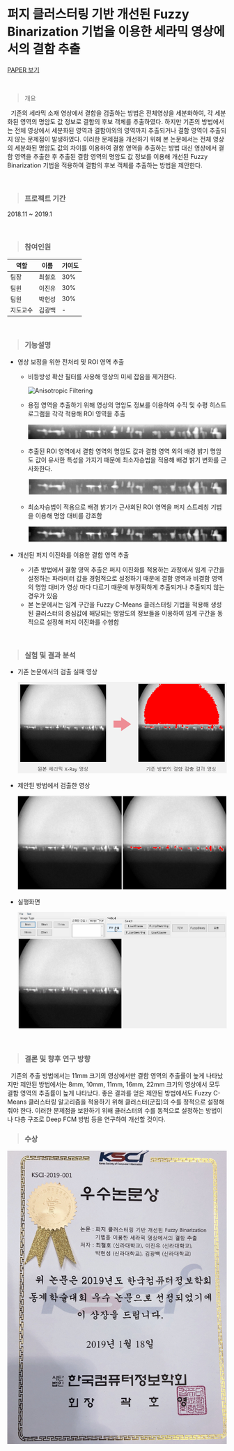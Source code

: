 # 퍼지 클러스터링 기반 개선된 Fuzzy Binarization 기법을 이용한 세라믹 영상에서의 결함 추출


[PAPER 보기](imgs/paper.pdf)

</br>

> 개요

&nbsp;&nbsp;기존의 세라믹 소재 영상에서 결함을 검출하는 방법은 전체영상을 세분화하여, 각 세분화된 영역의 명암도 값 정보로 결함의 후보 객체를 추출하였다. 하지만 기존의 방법에서는 전체 영상에서 세분화된 영역과 결함이외의 영역까지 추출되거나 결함 영역이 추출되지 않는 문제점이 발생하였다. 이러한 문제점을 개선하기 위해 본 논문에서는 전체 영상의 세분화된 명암도 값의 차이를 이용하여 결함 영역을 추출하는 방법 대신 영상에서 결함 영역을 추출한 후 추출된 결함 영역의 명암도 값 정보를 이용해 개선된 Fuzzy Binarization 기법을 적용하여 결함의 후보 객체를 추출하는 방법을 제안한다.

</br>

> ### 프로젝트 기간

2018.11 ~ 2019.1

</br>

> ### 참여인원

| 역할         | 이름   | 기여도 |
| ------------ | ------ | ----- |
| 팀장       | 최철호 | 30% |
| 팀원      | 이진유 | 30% |
| 팀원     | 박헌성 | 30% |
| 지도교수 | 김광백 | - |

</br>

> ### 기능설명
- 영상 보정을 위한 전처리 및 ROI 영역 추출
  - 비등방성 확산 필터를 사용해 영상의 미세 잡음을 제거한다.
  
    ![Anisotropic Filtering](https://user-images.githubusercontent.com/48381447/174489661-765c0e06-614d-4780-81db-01a1a1dd4ec0.png)
  - 용접 영역을 추출하기 위해 영상의 명암도 정보를 이용하여 수직 및 수평 히스트로그램을 각각 적용해 ROI 영역을 추출
    
    ![ROI](imgs/ROI.png)
  - 추출된 ROI 영역에서 결함 영역의 명암도 값과 결함 영역 외의 배경 밝기 명암도 값이 유사한 특성을 가지기 때문에 최소자승법을 적용해 배경 밝기 변화를 근사화한다.

    ![LSM](imgs/lsm.png)
  - 최소자승법이 적용으로 배경 밝기가 근사회된 ROI 영역을 퍼지 스트레칭 기법을 이용해 명암 대비를 강조함

    ![Stretching](imgs/fuzzy_stretching.png)
    
 - 개선된 퍼지 이진화를 이용한 결함 영역 추출
   - 기존 방법에서 결함 영역 추출은 퍼지 이진화를 적용하는 과정에서 임계 구간을 설정하는 파라미터 값을 경험적으로 설정하기 때문에 결함 영역과 비결함 영역의 명암 대비가 영상 마다 다르기 때문에 부정확하게 추출되거나 추출되지 않는 경우가 있음
   - 본 논문에서는 임계 구간을 Fuzzy C-Means 클러스터링 기법을 적용해 생성된 클러스터의 중심값에 해당되는 명암도의 정보들을 이용하여 임계 구간을 동적으로 설정해 퍼지 이진화를 수행함
 
 </br>
 
 > ### 실험 및 결과 분석

- 기존 논문에서의 검출 실패 영상

  ![OLD](imgs/old_result.png)  
- 제안된 방법에서 검출한 영상
  
  ![RESULT](imgs/result.png)

- 실행화면

  ![EXECUTE](imgs/execute_gif.gif)
 
</br>

> ### 결론 및 향후 연구 방향

&nbsp;&nbsp;기존의 추출 방법에서는 11mm 크기의 영상에서만 결함 영역의 추출률이 높게 나타났지만 제안된 방법에서는 8mm, 10mm, 11mm, 16mm, 22mm 크기의 영상에서 모두 결함 영역의 추출률이 높게 나타났다. 좋은 결과를 얻은 제안된 방법에서도 Fuzzy C-Means 클러스터링 알고리즘을 적용하기 위해 클러스터(군집)의 수를 정적으로 설정해줘야 한다. 이러한 문제점을 보완하기 위해 클러스터의 수를 동적으로 설정하는 방법이나 다층 구조로 Deep FCM 방법 등을 연구하여 개선할 것이다.


> ### 수상

![우수논문상](imgs/prize.jpg)

